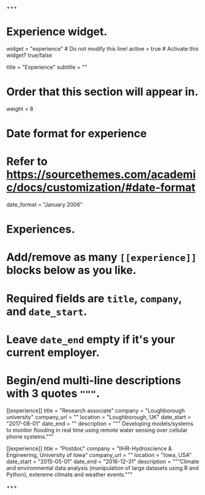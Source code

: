 +++
# Experience widget.
widget = "experience"  # Do not modify this line!
active = true  # Activate this widget? true/false

title = "Experience"
subtitle = ""

# Order that this section will appear in.
weight = 8

# Date format for experience
#   Refer to https://sourcethemes.com/academic/docs/customization/#date-format
date_format = "January 2006"

# Experiences.
#   Add/remove as many `[[experience]]` blocks below as you like.
#   Required fields are `title`, `company`, and `date_start`.
#   Leave `date_end` empty if it's your current employer.
#   Begin/end multi-line descriptions with 3 quotes `"""`.
[[experience]]
  title = "Research associate"
  company = "Loughborough university"
  company_url = ""
  location = "Loughborough, UK"
  date_start = "2017-08-01"
  date_end = ""
  description = """ Developing models/systems to monitor flooding in real time using remote water sensing over cellular phone systems."""

[[experience]]
  title = "Postdoc"
  company = "IIHR-Hydroscience & Engineering, University of Iowa"
  company_url = ""
  location = "Iowa, USA"
  date_start = "2015-05-01"
  date_end = "2016-12-31"
  description = """Climate and environmental data analysis (manipulation of large datasets using R and Python), extereme climate and weather events."""

+++
